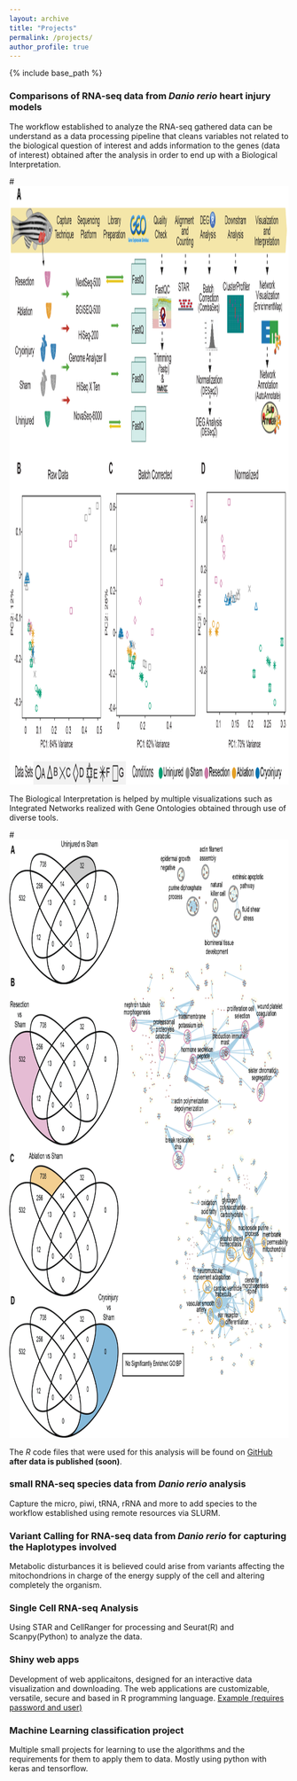 ```yaml
---
layout: archive
title: "Projects"
permalink: /projects/
author_profile: true
---
```


{% include base_path %}

### Comparisons of RNA-seq data from *Danio rerio* heart injury models

The workflow established to analyze the RNA-seq gathered data can be understand as a data processing pipeline that cleans variables not related to the biological question of interest and adds information to the genes (data of interest) obtained after the analysis in order to end up with a Biological Interpretation.

#<img alt="alt_text" width="1920px" height="1080px" src="/images/Figure1_corrected_Shape_and_Index_v4.png" />


The Biological Interpretation is helped by multiple visualizations such as Integrated Networks realized with Gene Ontologies obtained through use of diverse tools.

#<img alt="alt_text" width="1920px" height="1080px" src="/images/Networks_4.5_3_Injuries.png"/>

The *R* code files that were used for this analysis will be found on <a href="https://github.com/j">GitHub</a> **after data is published (soon)**.


### small RNA-seq species data from *Danio rerio* analysis

Capture the micro, piwi, tRNA, rRNA and more to add species to the workflow established using remote resources via SLURM.



### Variant Calling for  RNA-seq data from *Danio rerio* for capturing the Haplotypes involved

Metabolic disturbances it is believed could arise from variants affecting the mitochondrions in charge of the energy supply of the cell and altering completely the organism.


### Single Cell RNA-seq Analysis

Using STAR and CellRanger for processing and Seurat(R) and Scanpy(Python) to analyze the data.

### Shiny web apps

Development of web applicaitons, designed for an interactive data visualization and downloading.
The web applications are customizable, versatile, secure and based in R programming language.
<a href="https://marius-alex.shinyapps.io/MitacoRa">Example (requires password and user)</a>

### Machine Learning classification project

Multiple small projects for learning to use the algorithms and the requirements for them to apply them to data.
Mostly using python with keras and tensorflow.


